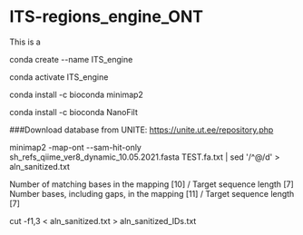 # ITS-regions_engine_ONT

This is a 




conda create --name ITS_engine

conda activate ITS_engine

conda install -c bioconda minimap2

conda install -c bioconda NanoFilt



###Download database from UNITE: https://unite.ut.ee/repository.php

minimap2 -map-ont --sam-hit-only sh_refs_qiime_ver8_dynamic_10.05.2021.fasta TEST.fa.txt | sed '/^@/d' > aln_sanitized.txt

Number of matching bases in the mapping [10] / Target sequence length [7]
Number bases, including gaps, in the mapping [11] / Target sequence length [7]


cut -f1,3 < aln_sanitized.txt > aln_sanitized_IDs.txt
 
